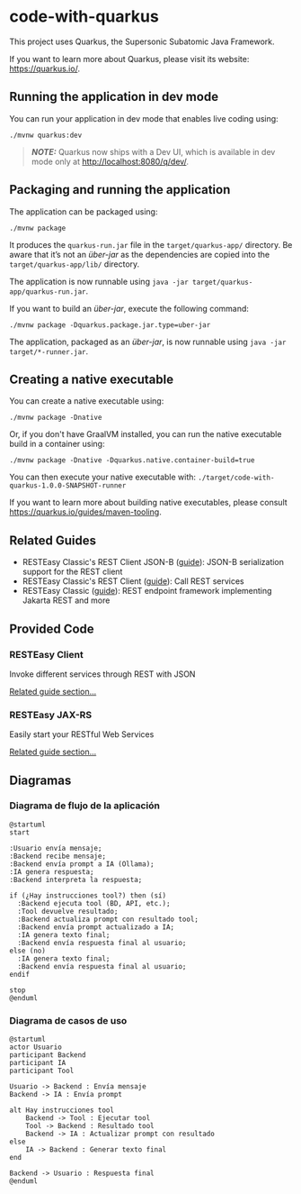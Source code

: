 # code-with-quarkus

This project uses Quarkus, the Supersonic Subatomic Java Framework.

If you want to learn more about Quarkus, please visit its website: <https://quarkus.io/>.

## Running the application in dev mode

You can run your application in dev mode that enables live coding using:

```shell script
./mvnw quarkus:dev
```

> **_NOTE:_**  Quarkus now ships with a Dev UI, which is available in dev mode only at <http://localhost:8080/q/dev/>.

## Packaging and running the application

The application can be packaged using:

```shell script
./mvnw package
```

It produces the `quarkus-run.jar` file in the `target/quarkus-app/` directory.
Be aware that it’s not an _über-jar_ as the dependencies are copied into the `target/quarkus-app/lib/` directory.

The application is now runnable using `java -jar target/quarkus-app/quarkus-run.jar`.

If you want to build an _über-jar_, execute the following command:

```shell script
./mvnw package -Dquarkus.package.jar.type=uber-jar
```

The application, packaged as an _über-jar_, is now runnable using `java -jar target/*-runner.jar`.

## Creating a native executable

You can create a native executable using:

```shell script
./mvnw package -Dnative
```

Or, if you don't have GraalVM installed, you can run the native executable build in a container using:

```shell script
./mvnw package -Dnative -Dquarkus.native.container-build=true
```

You can then execute your native executable with: `./target/code-with-quarkus-1.0.0-SNAPSHOT-runner`

If you want to learn more about building native executables, please consult <https://quarkus.io/guides/maven-tooling>.

## Related Guides

- RESTEasy Classic's REST Client JSON-B ([guide](https://quarkus.io/guides/resteasy-client)): JSON-B serialization support for the REST client
- RESTEasy Classic's REST Client ([guide](https://quarkus.io/guides/resteasy-client)): Call REST services
- RESTEasy Classic ([guide](https://quarkus.io/guides/resteasy)): REST endpoint framework implementing Jakarta REST and more

## Provided Code

### RESTEasy Client

Invoke different services through REST with JSON

[Related guide section...](https://quarkus.io/guides/resteasy-client)

### RESTEasy JAX-RS

Easily start your RESTful Web Services

[Related guide section...](https://quarkus.io/guides/getting-started#the-jax-rs-resources)


## Diagramas

### Diagrama de flujo de la aplicación
```plantuml
@startuml
start

:Usuario envía mensaje;
:Backend recibe mensaje;
:Backend envía prompt a IA (Ollama);
:IA genera respuesta;
:Backend interpreta la respuesta;

if (¿Hay instrucciones tool?) then (sí)
  :Backend ejecuta tool (BD, API, etc.);
  :Tool devuelve resultado;
  :Backend actualiza prompt con resultado tool;
  :Backend envía prompt actualizado a IA;
  :IA genera texto final;
  :Backend envía respuesta final al usuario;
else (no)
  :IA genera texto final;
  :Backend envía respuesta final al usuario;
endif

stop
@enduml
```
### Diagrama de casos de uso 
```plantuml
@startuml
actor Usuario
participant Backend
participant IA
participant Tool

Usuario -> Backend : Envía mensaje
Backend -> IA : Envía prompt

alt Hay instrucciones tool
    Backend -> Tool : Ejecutar tool
    Tool -> Backend : Resultado tool
    Backend -> IA : Actualizar prompt con resultado
else
    IA -> Backend : Generar texto final
end

Backend -> Usuario : Respuesta final
@enduml



```
